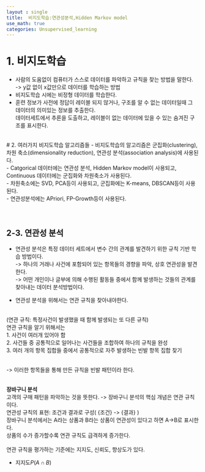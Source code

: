 ```yaml
---
layout : single
title:  비지도학습:연관성분석,Hidden Markov model
use_math: true
categories: Unsupervised_learning
---
```

# 1. 비지도학습
- 사람의 도움없이 컴퓨터가 스스로 데이터를 파악하고 규칙을 찾는 방법을 말한다.<br>
-> y값 없이 x값만으로 데이터를 학습하는 방법<br>
- 비지도학습 시에는 비정형 데이터를 학습한다.<br>
- 훈련 정보가 사전에 정답이 레이블 되지 않거나, 구조를 알 수 없는 데이터일때 그 데이터의 의미있는 정보를 추출한다.<br>
데이터세트에서 추론을 도출하고, 레이블이 없는 데이터에 있을 수 있는 숨겨진 구조를 표시한다.<br>

<br>
# 2. 여러가지 비지도학습 알고리즘들
- 비지도학습의 알고리즘은 군집화(clustering), 차원 축소(dimensionality reduction), 연관성 분석(association analysis)에 사용된다.<br>
- Catgorical 데이터에는 연관성 분석, Hidden Markov model이 사용되고, Continuous 데이터에는 군집화와 차원축소가 사용된다.<br>
- 차원축소에는 SVD, PCA등이 사용되고, 군집화에는 K-means, DBSCAN등이 사용된다.<br>
- 연관성분석에는 APriori, FP-Growth등이 사용된다.<br>
<br>
<br>

## 2-3. 연관성 분석
- 연관성 분석은 특정 데이터 세트에서 변수 간의 관계를 발견하기 위한 규칙 기반 학습 방법이다.<br>
-> 하나의 거래나 사건에 포함되어 있는 항목들의 경향을 파악, 상호 연관성을 발견한다.<br>
-> 어떤 개인이나 글부에 의해 수행된 활동들 중에서 함께 발생하는 것들의 관계를 찾아내는 데이터 분석방법이다.<br>

- 연관성 분석을 위해서는 연관 규칙을 찾아내야한다.
<br>
(연관 규칙: 특정사건이 발생했을 때 함께 발생되는 또 다른 규칙)<br>
연관 규칙을 알기 위해서는<br>
1. 사건이 여러개 있어야 함<br>
2. 사건들 중 공통적으로 일어나는 사건들을 조합하여 하나의 규칙을 완성<br>
3. 여러 개의 항목 집합들 중에서 공통적으로 자주 발생하는 빈발 항목 집합 찾기<br>
<br>

-> 이러한 항목들을 통해 만든 규칙을 빈발 패턴이라 한다. <br>
<br>

**장바구니 분석**<br>
고객의 구매 패턴을 파악하는 것을 뜻한다. -> 장바구니 분석의 핵심 개념은 연관 규칙이다.<br>
연관성 규칙의 표현: 조건과 결과로 구성( {조건} -> {결과} ) <br>
장바구니 분석에서는 A라는 상품과 B라는 상품이 연관성이 있다고 하면 A->B로 표시한다.<br>
상품의 수가 증가할수록 연관 규칙도 급격하게 증가한다.<br>
<br>
연관 규칙을 평가하는 기준에는 지지도, 신뢰도, 향상도가 있다.<br>
- 지지도$P(A \cap B)$


